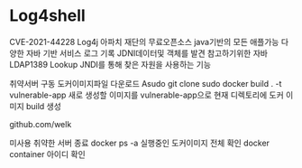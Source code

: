 # Log4shell
CVE-2021-44228
Log4j 아파치 재단의 무료오픈소스 java기반의 모든 애플가능 다양한 자바 기반 서비스 로그 기록 JDNI데이터및 객체를 발견 참고하기위한 자바 LDAP1389 Lookup JNDI를 통해 찾은 자원을 사용하는 기능

취약서버 구동 도커이미지파일 다운로드
Asudo git clone 
sudo docker build . -t vulnerable-app
새로 생성할 이미지를 vulnerable-app으로 현재 디렉토리에 도커 이미지 build 생성

github.com/welk

미사용 취약한 서버 종료
docker ps -a 실행중인 도커이미지 전체 확인
docker container 아이디 확인



